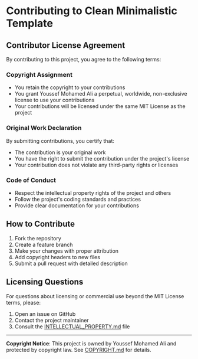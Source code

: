 # Contributing to Clean Minimalistic Template

## Contributor License Agreement

By contributing to this project, you agree to the following terms:

### Copyright Assignment
- You retain the copyright to your contributions
- You grant Youssef Mohamed Ali a perpetual, worldwide, non-exclusive license to use your contributions
- Your contributions will be licensed under the same MIT License as the project

### Original Work Declaration
By submitting contributions, you certify that:
- The contribution is your original work
- You have the right to submit the contribution under the project's license
- Your contribution does not violate any third-party rights or licenses

### Code of Conduct
- Respect the intellectual property rights of the project and others
- Follow the project's coding standards and practices
- Provide clear documentation for your contributions

## How to Contribute

1. Fork the repository
2. Create a feature branch
3. Make your changes with proper attribution
4. Add copyright headers to new files
5. Submit a pull request with detailed description

## Licensing Questions

For questions about licensing or commercial use beyond the MIT License terms, please:
1. Open an issue on GitHub
2. Contact the project maintainer
3. Consult the [INTELLECTUAL_PROPERTY.md](INTELLECTUAL_PROPERTY.md) file

---

**Copyright Notice**: This project is owned by Youssef Mohamed Ali and protected by copyright law. See [COPYRIGHT.md](COPYRIGHT.md) for details.
